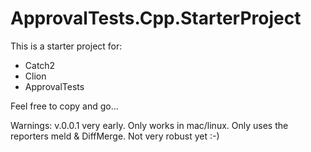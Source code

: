 # ApprovalTests.Cpp.StarterProject

This is a starter project for:
 * Catch2
 * Clion
 * ApprovalTests
 
 Feel free to copy and go...

Warnings:
 v.0.0.1 very early. Only works in mac/linux. Only uses the reporters meld & DiffMerge. Not very robust yet :-)
